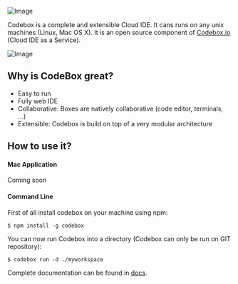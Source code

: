 ![Image](../master/docs/assets/banner.jpg?raw=true)

Codebox is a complete and extensible Cloud IDE. It cans runs on any unix machines (Linux, Mac OS X). It is an open source component of [Codebox.io](https://www.codebox.io) (Cloud IDE as a Service).

![Image](../master/docs/assets/base.png?raw=true)

## Why is CodeBox great?

* Easy to run
* Fully web IDE
* Collaborative: Boxes are natively collaborative (code editor, terminals, ...)
* Extensible: Codebox is build on top of a very modular architecture

## How to use it?

#### Mac Application

Coming soon

#### Command Line

First of all install codebox on your machine using npm:

```
$ npm install -g codebox
```

You can now run Codebox into a directory (Codebox can only be run on GIT repository):

```
$ codebox run -d ./myworkspace
```

Complete documentation can be found in [docs](https://github.com/FriendCode/codebox/blob/master/docs).

